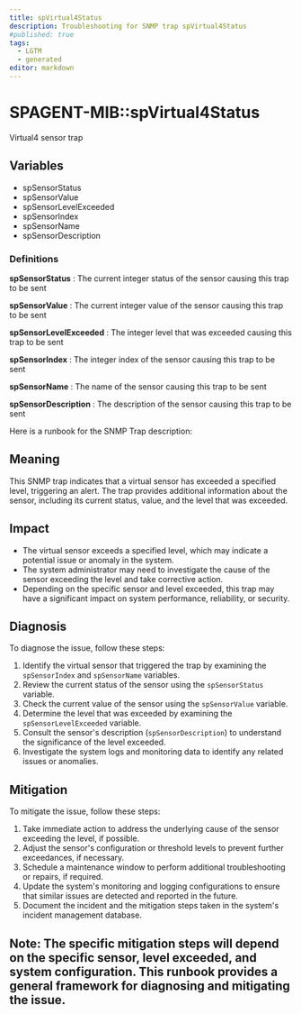 ```yaml
---
title: spVirtual4Status
description: Troubleshooting for SNMP trap spVirtual4Status
#published: true
tags:
  - LGTM
  - generated
editor: markdown
---
```


# SPAGENT-MIB::spVirtual4Status 

Virtual4 sensor trap 


## Variables


  - spSensorStatus
  - spSensorValue
  - spSensorLevelExceeded
  - spSensorIndex
  - spSensorName
  - spSensorDescription 

### Definitions 


**spSensorStatus** 
: The current integer status of the sensor causing this trap to be sent 

**spSensorValue** 
: The current integer value of the sensor causing this trap to be sent 

**spSensorLevelExceeded** 
: The integer level that was exceeded causing this trap to be sent 

**spSensorIndex** 
: The integer index of the sensor causing this trap to be sent 

**spSensorName** 
: The name of the sensor causing this trap to be sent 

**spSensorDescription** 
: The description of the sensor causing this trap to be sent 


Here is a runbook for the SNMP Trap description:

## Meaning

This SNMP trap indicates that a virtual sensor has exceeded a specified level, triggering an alert. The trap provides additional information about the sensor, including its current status, value, and the level that was exceeded.

## Impact

* The virtual sensor exceeds a specified level, which may indicate a potential issue or anomaly in the system.
* The system administrator may need to investigate the cause of the sensor exceeding the level and take corrective action.
* Depending on the specific sensor and level exceeded, this trap may have a significant impact on system performance, reliability, or security.

## Diagnosis

To diagnose the issue, follow these steps:

1. Identify the virtual sensor that triggered the trap by examining the `spSensorIndex` and `spSensorName` variables.
2. Review the current status of the sensor using the `spSensorStatus` variable.
3. Check the current value of the sensor using the `spSensorValue` variable.
4. Determine the level that was exceeded by examining the `spSensorLevelExceeded` variable.
5. Consult the sensor's description (`spSensorDescription`) to understand the significance of the level exceeded.
6. Investigate the system logs and monitoring data to identify any related issues or anomalies.

## Mitigation

To mitigate the issue, follow these steps:

1. Take immediate action to address the underlying cause of the sensor exceeding the level, if possible.
2. Adjust the sensor's configuration or threshold levels to prevent further exceedances, if necessary.
3. Schedule a maintenance window to perform additional troubleshooting or repairs, if required.
4. Update the system's monitoring and logging configurations to ensure that similar issues are detected and reported in the future.
5. Document the incident and the mitigation steps taken in the system's incident management database.

Note: The specific mitigation steps will depend on the specific sensor, level exceeded, and system configuration. This runbook provides a general framework for diagnosing and mitigating the issue.
---




